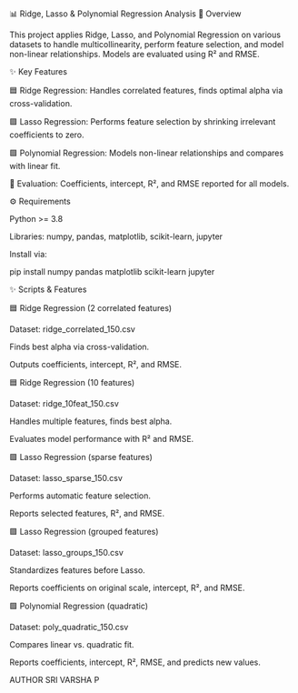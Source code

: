 📊 Ridge, Lasso & Polynomial Regression Analysis
📝 Overview

This project applies Ridge, Lasso, and Polynomial Regression on various datasets to handle multicollinearity, perform feature selection, and model non-linear relationships. Models are evaluated using R² and RMSE.

✨ Key Features

🟦 Ridge Regression: Handles correlated features, finds optimal alpha via cross-validation.

🟪 Lasso Regression: Performs feature selection by shrinking irrelevant coefficients to zero.

🟩 Polynomial Regression: Models non-linear relationships and compares with linear fit.

📏 Evaluation: Coefficients, intercept, R², and RMSE reported for all models.




⚙️ Requirements

Python >= 3.8

Libraries: numpy, pandas, matplotlib, scikit-learn, jupyter

Install via:

pip install numpy pandas matplotlib scikit-learn jupyter





✨ Scripts & Features

🟦 Ridge Regression (2 correlated features)

Dataset: ridge_correlated_150.csv

Finds best alpha via cross-validation.

Outputs coefficients, intercept, R², and RMSE.

🟦 Ridge Regression (10 features)

Dataset: ridge_10feat_150.csv

Handles multiple features, finds best alpha.

Evaluates model performance with R² and RMSE.

🟪 Lasso Regression (sparse features)

Dataset: lasso_sparse_150.csv

Performs automatic feature selection.

Reports selected features, R², and RMSE.

🟪 Lasso Regression (grouped features)

Dataset: lasso_groups_150.csv

Standardizes features before Lasso.

Reports coefficients on original scale, intercept, R², and RMSE.

🟩 Polynomial Regression (quadratic)

Dataset: poly_quadratic_150.csv

Compares linear vs. quadratic fit.

Reports coefficients, intercept, R², RMSE, and predicts new values.


AUTHOR
SRI VARSHA P

